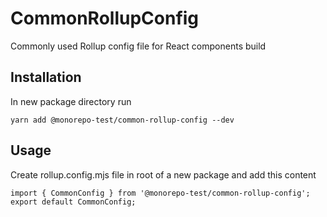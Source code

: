 # CommonRollupConfig

<p>Commonly used Rollup config file for React components build</p>

## Installation
<p>In new package directory run</p>

```
yarn add @monorepo-test/common-rollup-config --dev
```

## Usage
<p>Create rollup.config.mjs file in root of a new package and add this content</p>

```
import { CommonConfig } from '@monorepo-test/common-rollup-config';
export default CommonConfig;
```
